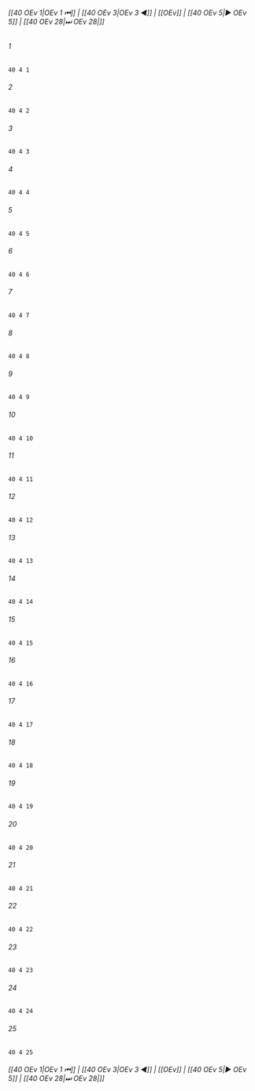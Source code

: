 
###### [[40 OEv 1|OEv 1 ⏮]] | [[40 OEv 3|OEv 3 ◀]] | [[OEv]] | [[40 OEv 5|▶ OEv 5]] | [[40 OEv 28|⏭ OEv 28|]]

###### 1
``` verse
40 4 1 
```
###### 2
``` verse
40 4 2 
```
###### 3
``` verse
40 4 3 
```
###### 4
``` verse
40 4 4 
```
###### 5
``` verse
40 4 5 
```
###### 6
``` verse
40 4 6 
```
###### 7
``` verse
40 4 7 
```
###### 8
``` verse
40 4 8 
```
###### 9
``` verse
40 4 9 
```
###### 10
``` verse
40 4 10 
```
###### 11
``` verse
40 4 11 
```
###### 12
``` verse
40 4 12 
```
###### 13
``` verse
40 4 13 
```
###### 14
``` verse
40 4 14 
```
###### 15
``` verse
40 4 15 
```
###### 16
``` verse
40 4 16 
```
###### 17
``` verse
40 4 17 
```
###### 18
``` verse
40 4 18 
```
###### 19
``` verse
40 4 19 
```
###### 20
``` verse
40 4 20 
```
###### 21
``` verse
40 4 21 
```
###### 22
``` verse
40 4 22 
```
###### 23
``` verse
40 4 23 
```
###### 24
``` verse
40 4 24 
```
###### 25
``` verse
40 4 25 
```

###### [[40 OEv 1|OEv 1 ⏮]] | [[40 OEv 3|OEv 3 ◀]] | [[OEv]] | [[40 OEv 5|▶ OEv 5]] | [[40 OEv 28|⏭ OEv 28|]]

